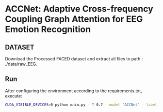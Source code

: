 # ACCNet: Adaptive Cross-frequency Coupling Graph Attention for EEG Emotion Recognition



## DATASET

Download the Processed FACED dataset and extract all files to path : ./data/raw_EEG.

## Run

After configuring the environment according to the requirements.txt, execute:

```sh
CUDA_VISIBLE_DEVICES=0 python main.py --T 0.7 --model 'ACCNet' --label-type 'NT' --edge-compute 'COS' --learning-rate 1e-3 --GNN-inheads 4 --data-prepare True
```

